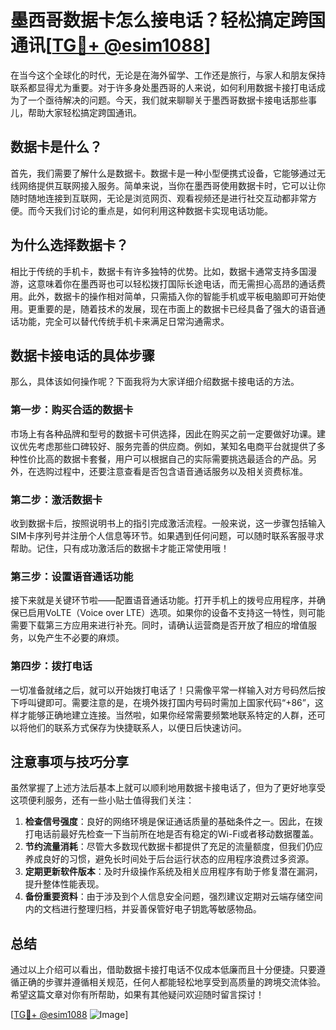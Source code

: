 # 墨西哥数据卡怎么接电话？轻松搞定跨国通讯[[TG💪+ @esim1088](https://t.me/s/esim1088)]

在当今这个全球化的时代，无论是在海外留学、工作还是旅行，与家人和朋友保持联系都显得尤为重要。对于许多身处墨西哥的人来说，如何利用数据卡接打电话成为了一个亟待解决的问题。今天，我们就来聊聊关于墨西哥数据卡接电话那些事儿，帮助大家轻松搞定跨国通讯。

## 数据卡是什么？

首先，我们需要了解什么是数据卡。数据卡是一种小型便携式设备，它能够通过无线网络提供互联网接入服务。简单来说，当你在墨西哥使用数据卡时，它可以让你随时随地连接到互联网，无论是浏览网页、观看视频还是进行社交互动都非常方便。而今天我们讨论的重点是，如何利用这种数据卡实现电话功能。

## 为什么选择数据卡？

相比于传统的手机卡，数据卡有许多独特的优势。比如，数据卡通常支持多国漫游，这意味着你在墨西哥也可以轻松拨打国际长途电话，而无需担心高昂的通话费用。此外，数据卡的操作相对简单，只需插入你的智能手机或平板电脑即可开始使用。更重要的是，随着技术的发展，现在市面上的数据卡已经具备了强大的语音通话功能，完全可以替代传统手机卡来满足日常沟通需求。

## 数据卡接电话的具体步骤

那么，具体该如何操作呢？下面我将为大家详细介绍数据卡接电话的方法。

### 第一步：购买合适的数据卡

市场上有各种品牌和型号的数据卡可供选择，因此在购买之前一定要做好功课。建议优先考虑那些口碑较好、服务完善的供应商。例如，某知名电商平台就提供了多种性价比高的数据卡套餐，用户可以根据自己的实际需要挑选最适合的产品。另外，在选购过程中，还要注意查看是否包含语音通话服务以及相关资费标准。

### 第二步：激活数据卡

收到数据卡后，按照说明书上的指引完成激活流程。一般来说，这一步骤包括输入SIM卡序列号并注册个人信息等环节。如果遇到任何问题，可以随时联系客服寻求帮助。记住，只有成功激活后的数据卡才能正常使用哦！

### 第三步：设置语音通话功能

接下来就是关键环节啦——配置语音通话功能。打开手机上的拨号应用程序，并确保已启用VoLTE（Voice over LTE）选项。如果你的设备不支持这一特性，则可能需要下载第三方应用来进行补充。同时，请确认运营商是否开放了相应的增值服务，以免产生不必要的麻烦。

### 第四步：拨打电话

一切准备就绪之后，就可以开始拨打电话了！只需像平常一样输入对方号码然后按下呼叫键即可。需要注意的是，在境外拨打国内号码时需加上国家代码“+86”，这样才能够正确地建立连接。当然啦，如果你经常需要频繁地联系特定的人群，还可以将他们的联系方式保存为快捷联系人，以便日后快速访问。

## 注意事项与技巧分享

虽然掌握了上述方法后基本上就可以顺利地用数据卡接电话了，但为了更好地享受这项便利服务，还有一些小贴士值得我们关注：

1. **检查信号强度**：良好的网络环境是保证通话质量的基础条件之一。因此，在拨打电话前最好先检查一下当前所在地是否有稳定的Wi-Fi或者移动数据覆盖。
2. **节约流量消耗**：尽管大多数现代数据卡都提供了充足的流量额度，但我们仍应养成良好的习惯，避免长时间处于后台运行状态的应用程序浪费过多资源。
3. **定期更新软件版本**：及时升级操作系统及相关应用程序有助于修复潜在漏洞，提升整体性能表现。
4. **备份重要资料**：由于涉及到个人信息安全问题，强烈建议定期对云端存储空间内的文档进行整理归档，并妥善保管好电子钥匙等敏感物品。

## 总结

通过以上介绍可以看出，借助数据卡接打电话不仅成本低廉而且十分便捷。只要遵循正确的步骤并遵循相关规范，任何人都能轻松地享受到高质量的跨境交流体验。希望这篇文章对你有所帮助，如果有其他疑问欢迎随时留言探讨！

[[TG💪+ @esim1088](https://t.me/s/esim1088) ![Image](https://i.postimg.cc/4NQfJmqS/Snipaste-2025-05-13-00-14-12.png)]